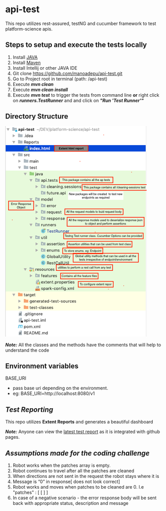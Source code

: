 
# api-test
This repo utilizes rest-assured, testNG and cucumber framework to test platform-science apis.

## **Steps to setup and execute the tests locally**

1. Install [JAVA](https://stackoverflow.com/questions/24342886/how-to-install-java-8-on-mac)
2. Install [Maven](https://maven.apache.org/install.html) 
3. Install Intellij or other JAVA IDE
4. Git clone https://github.com/manoadepu/api-test.git
5. Go to Project root in terminal (path: /api-test)
6. Execute ***mvn clean***
7. Execute ***mvn clean install***
8. Execute ***mvn test*** to trigger the tests from command line **or** right click on ***runners.TestRunner*** and and click on ***"Run 'Test Runner'"***

## **Directory Structure**

![alt text](DirectoryStructureExplaination.png)

***Note:*** All the classes and the methods have the comments that will help to understand the code 

## **Environment variables**
BASE_URI
- pass base uri depending on the environment.
- eg: BASE_URI=http://localhost:8080/v1

## ***Test Reporting***
This repo utilizes **Extent Reports** and generates a beautiful dashboard

**_Note:_** Anyone can view the [latest test report](https://manoadepu.github.io/api-test/Reports/index.html#) as it is integrated with github pages. 


## ***Assumptions made for the coding challenge*** ##
1. Robot works when the patches array is empty.
2. Robot continues to travel after all the patches are cleaned
3. When directions are not sent in the request the robot stays where it is
4. Message is “0” in response[ does not look correct]
5. Robot works and moves when patches to be cleaned are 0. I.e "patches" : [ [ ] ]
6. In case of a negative scenario - the error response body will be sent back with appropriate status, description and message
